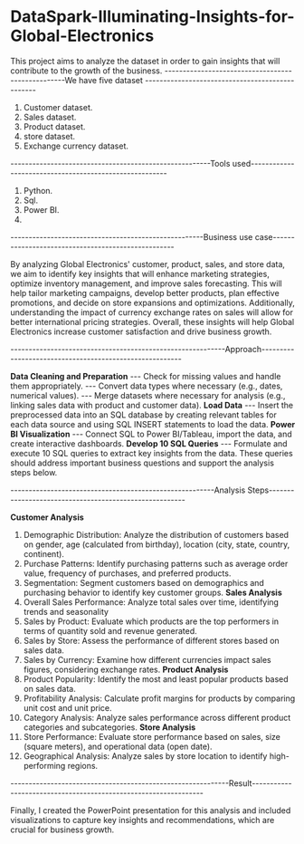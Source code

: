 # DataSpark-Illuminating-Insights-for-Global-Electronics
This project aims to analyze the dataset in order to gain insights that will contribute to the growth of the business.
--------------------------------------------------We have five dataset ------------------------------------------------

1. Customer dataset.
2. Sales dataset.
3. Product dataset.
4. store dataset.
5. Exchange currency dataset.
   
-------------------------------------------------------Tools used-------------------------------------------------------

1. Python.
2. Sql.
3. Power BI.
4. 
-----------------------------------------------------Business use case---------------------------------------------------

By analyzing Global Electronics' customer, product, sales, and store data, we aim to identify key insights that will enhance
marketing strategies, optimize inventory management, and improve sales forecasting. This will help tailor marketing campaigns,
develop better products, plan effective promotions, and decide on store expansions and optimizations. Additionally, understanding
the impact of currency exchange rates on sales will allow for better international pricing strategies. Overall, these insights will
help Global Electronics increase customer satisfaction and drive business growth.

-----------------------------------------------------------Approach--------------------------------------------------------

**Data Cleaning and Preparation**
  --- Check for missing values and handle them appropriately.
  --- Convert data types where necessary (e.g., dates, numerical values).
  --- Merge datasets where necessary for analysis (e.g., linking sales data with product and customer data).
**Load Data**
  --- Insert the preprocessed data into an SQL database by creating relevant tables for each data source and using SQL INSERT statements to load the data.
**Power BI Visualization**
  --- Connect SQL to Power BI/Tableau, import the data, and create interactive dashboards.
**Develop 10 SQL Queries**
  --- Formulate and execute 10 SQL queries to extract key insights from the data. These queries should address important business questions and support the analysis steps below.
  
--------------------------------------------------------Analysis Steps-------------------------------------------------------

**Customer Analysis**
1. Demographic Distribution: Analyze the distribution of customers based on gender, age (calculated from birthday), location (city, state, country, continent).
2. Purchase Patterns: Identify purchasing patterns such as average order value, frequency of purchases, and preferred products.
3. Segmentation: Segment customers based on demographics and purchasing behavior to identify key customer groups.
**Sales Analysis**
1. Overall Sales Performance: Analyze total sales over time, identifying trends and seasonality
2. Sales by Product: Evaluate which products are the top performers in terms of quantity sold and revenue generated.
3. Sales by Store: Assess the performance of different stores based on sales data.
4. Sales by Currency: Examine how different currencies impact sales figures, considering exchange rates.
**Product Analysis**
1. Product Popularity: Identify the most and least popular products based on sales data.
2. Profitability Analysis: Calculate profit margins for products by comparing unit cost and unit price.
3. Category Analysis: Analyze sales performance across different product categories and subcategories.
**Store Analysis**
1. Store Performance: Evaluate store performance based on sales, size (square meters), and operational data (open date).
2. Geographical Analysis: Analyze sales by store location to identify high-performing regions.

------------------------------------------------------------Result----------------------------------------------------------------

   Finally, I created the PowerPoint presentation for this analysis and included visualizations to capture key insights and recommendations, which are crucial for business growth.

